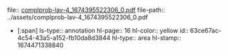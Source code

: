 file:: [complprob-lav-4_1674395522306_0.pdf](../assets/complprob-lav-4_1674395522306_0.pdf)
file-path:: ../assets/complprob-lav-4_1674395522306_0.pdf

- [:span]
  ls-type:: annotation
  hl-page:: 16
  hl-color:: yellow
  id:: 63ce67ac-4c54-43a5-a152-fb10da8d3844
  hl-type:: area
  hl-stamp:: 1674471338840
